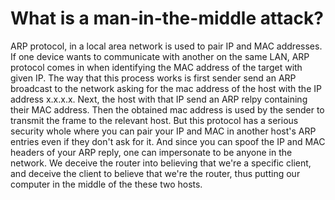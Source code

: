 # What is a man-in-the-middle attack?
ARP protocol, in a local area network is used to pair IP and MAC addresses. If one device wants to communicate with another on the same LAN, ARP protocol comes in when identifying the MAC address of the target with given IP. The way that this process works is first sender send an ARP broadcast to the network asking for the mac address of the host with the IP address x.x.x.x. Next, the host with that IP send an ARP relpy containing their MAC address. Then the obtained mac address is used by the sender to transmit the frame to the relevant host. But this protocol has a serious security whole where you can pair your IP and MAC in another host's ARP entries even if they don't ask for it. And since you can spoof the IP and MAC headers of your ARP reply, one can impersonate to be anyone in the network. We deceive the router into believing that we're a specific client, and deceive the client to believe that we're the router, thus putting our computer in the middle of the these two hosts. 
